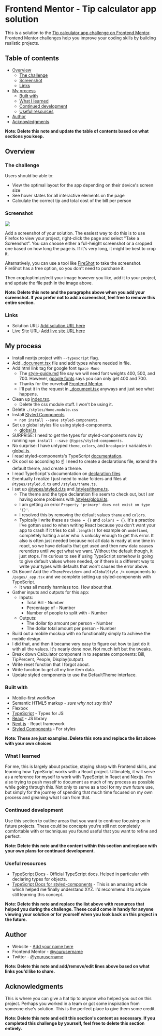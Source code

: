 # Frontend Mentor - Tip calculator app solution

This is a solution to the [Tip calculator app challenge on Frontend Mentor](https://www.frontendmentor.io/challenges/tip-calculator-app-ugJNGbJUX). Frontend Mentor challenges help you improve your coding skills by building realistic projects.

## Table of contents

- [Overview](#overview)
  - [The challenge](#the-challenge)
  - [Screenshot](#screenshot)
  - [Links](#links)
- [My process](#my-process)
  - [Built with](#built-with)
  - [What I learned](#what-i-learned)
  - [Continued development](#continued-development)
  - [Useful resources](#useful-resources)
- [Author](#author)
- [Acknowledgments](#acknowledgments)

**Note: Delete this note and update the table of contents based on what sections you keep.**

## Overview

### The challenge

Users should be able to:

- View the optimal layout for the app depending on their device's screen size
- See hover states for all interactive elements on the page
- Calculate the correct tip and total cost of the bill per person

### Screenshot

![](./screenshot.jpg)

Add a screenshot of your solution. The easiest way to do this is to use Firefox to view your project, right-click the page and select "Take a Screenshot". You can choose either a full-height screenshot or a cropped one based on how long the page is. If it's very long, it might be best to crop it.

Alternatively, you can use a tool like [FireShot](https://getfireshot.com/) to take the screenshot. FireShot has a free option, so you don't need to purchase it. 

Then crop/optimize/edit your image however you like, add it to your project, and update the file path in the image above.

**Note: Delete this note and the paragraphs above when you add your screenshot. If you prefer not to add a screenshot, feel free to remove this entire section.**

### Links

- Solution URL: [Add solution URL here](https://your-solution-url.com)
- Live Site URL: [Add live site URL here](https://your-live-site-url.com)

## My process
- Install nextjs project with `--typescript` flag.
- Add [_document.tsx](./pages/_document.tsx) file and add types where needed in file.
- Add html link tag for google font `Space Mono`
  - The [style-guide.md](./style-guide.md) file say we will need font weights 400, 500, and 700. However, [google fonts](https://fonts.google.com/specimen/Space+Mono?query=space+mono) says you can only get 400 and 700.
  - Thanks for the curveball [Frontend Mentor](https://frontendmentor.io).
  - I'll put it in the request in [_document.tsx](./pages/_document.tsx) anyways and just see what happens.
- Clean up [index.tsx](./page/index.tsx). 
  - Delete the css module stuff. I won't be using it.
- Delete `./styles/Home.module.css`
- Install [Styled Components](https://styled-components.com/)
  - `npm install --save styled-components`.
- Set up global styles file using styled-components.
  - [global.ts](./styles/global.ts)
- SURPRISE: I need to get the types for styled-components now by running `npm install --save @types/styled-components`.
- No surprise: I have untyped `theme`, `colors`, and `breakpoint` variables in [global.ts](./styles/global.ts).
- I read styled-components's TypeScript [documentation](https://styled-components.com/docs/api#typescript).
- Ok cool so according to ☝️ I need to create a declarations file, extend the default theme, and create a theme. 
- I read TypeScript's documentation on [declaration files](https://www.typescriptlang.org/docs/handbook/declaration-files/introduction.html)
- Eventually I realize I just need to make folders and files at `@types/styled.d.ts` and `/styles/theme.ts`.
- I set up [@types/styled.d.ts](@types/styled.d.ts) and [/styles/theme.ts](/styles/theme.ts).
  - The theme and the type declaration file seem to check out, but I am having some problems with [/styles/global.ts](/styles/global.ts).
  - I am getting an error `Property 'primary' does not exist on type '{}'`.
  - I resolved this by removing the default values `theme` and `colors`.
  - Typically I write these as `theme = {}` and `colors = {}`. It's a practice I've gotten used to when writing React because you don't want your app to crash if it tries to call `.length()` for example on `undefined`, completely halting a user who is unlucky enough to get this error. It also is often just needed because not all data is ready at one time in react, so we have defaults that get used and then new data causes rerenders until we get what we want. Without the default though, it just stops. I'm curious to see if using TypeScript somehow is going to give default values where needed, or if there is a different way to write your types with defaults that won't causes the error above.
- Ok Boom! Add the `<ThemeProvider>` and `<GlobalStyle />` components to `/pages/_app.tsx` and we complete setting up styled-components with TypeScript.
  - It was all mostly harmless too. How about that.
- Gather inputs and outputs for this app:
  - Inputs:
    - Total Bill - Number
    - Percentage of - Number
    - Number of people to split with - Number
  - Outputs:
    - The dollar tip amount per person - Number
    - The dollar total amount per person - Number
- Build out a mobile mockup with no functionality simply to achieve the mobile design.
- I did that, and then it became very easy to figure out how to just do it with all the values. It's nearly done now. Not much left but the tweaks.
- Break down Calculator component in to separate components: Bill, TipPercent, People, Display(output).
- Write reset function that I forgot about.
- Write function to get all my line item data.
- Update styled components to use the DefaultTheme interface.

### Built with

- Mobile-first workflow
- Semantic HTML5 markup - _sure why not say this?_
- Flexbox
- [TypeScript](https://www.typescriptlang.org/) - Types for JS
- [React](https://reactjs.org/) - JS library
- [Next.js](https://nextjs.org/) - React framework
- [Styled Components](https://styled-components.com/) - For styles

**Note: These are just examples. Delete this note and replace the list above with your own choices**

### What I learned

For me, this is largely about practice, staying sharp with Frontend skills, and learning how TypeScript works with a React project. Ultimately, it will serve as a reference for myself to work with TypeScript in React and Nextjs. I'm also trying to push myself to document as much of my process as possible while going through this. Not only to serve as a tool for my own future use, but simply for the journey of spending that much time focused on my own process and gleaning what I can from that.

### Continued development

Use this section to outline areas that you want to continue focusing on in future projects. These could be concepts you're still not completely comfortable with or techniques you found useful that you want to refine and perfect.

**Note: Delete this note and the content within this section and replace with your own plans for continued development.**

### Useful resources

- [TypeScript Docs](https://www.typescriptlang.org/) - Official TypeScript docs. Helped in particular with declaring types for objects. 
- [TypeScript Docs for styled-components](https://styled-components.com/docs/api#typescript) - This is an amazing article which helped me finally understand XYZ. I'd recommend it to anyone still learning this concept.

**Note: Delete this note and replace the list above with resources that helped you during the challenge. These could come in handy for anyone viewing your solution or for yourself when you look back on this project in the future.**

## Author

- Website - [Add your name here](https://www.your-site.com)
- Frontend Mentor - [@yourusername](https://www.frontendmentor.io/profile/yourusername)
- Twitter - [@yourusername](https://www.twitter.com/yourusername)

**Note: Delete this note and add/remove/edit lines above based on what links you'd like to share.**

## Acknowledgments

This is where you can give a hat tip to anyone who helped you out on this project. Perhaps you worked in a team or got some inspiration from someone else's solution. This is the perfect place to give them some credit.

**Note: Delete this note and edit this section's content as necessary. If you completed this challenge by yourself, feel free to delete this section entirely.**
